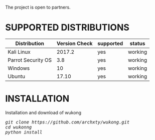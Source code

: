 

The project is open to partners.

# SUPPORTED DISTRIBUTIONS
|Distribution | Version Check | supported | status |
----------|-------|------|-------|
|Kali Linux|2017.2 | yes | working   |
|Parrot Security OS|3.8 |yes | working   |
|Windows|10 |yes | working   |
|Ubuntu|17.10 |yes | working   |

# INSTALLATION
Installation and download of wukong
<pre><i><n>git clone https://github.com/archxty/wukong.git
cd wukonng
python install